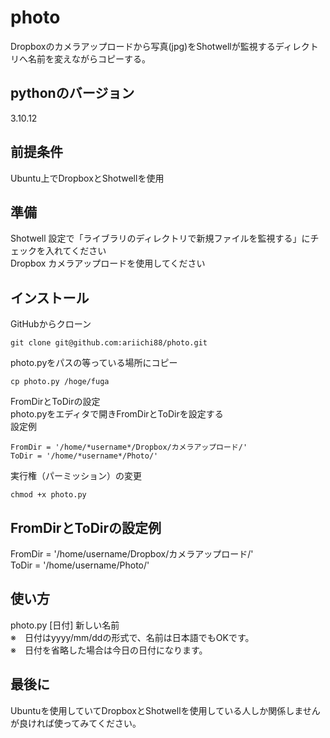 # photo
Dropboxのカメラアップロードから写真(jpg)をShotwellが監視するディレクトリへ名前を変えながらコピーする。  

## pythonのバージョン
3.10.12

## 前提条件
Ubuntu上でDropboxとShotwellを使用  

## 準備
Shotwell 設定で「ライブラリのディレクトリで新規ファイルを監視する」にチェックを入れてください  
Dropbox カメラアップロードを使用してください  

## インストール
GitHubからクローン  
```
git clone git@github.com:ariichi88/photo.git
```
photo.pyをパスの等っている場所にコピー 
```
cp photo.py /hoge/fuga
```
FromDirとToDirの設定  
photo.pyをエディタで開きFromDirとToDirを設定する  
設定例  
```
FromDir = '/home/*username*/Dropbox/カメラアップロード/'
ToDir = '/home/*username*/Photo/'
```
実行権（パーミッション）の変更 
```
chmod +x photo.py
```

## FromDirとToDirの設定例
FromDir = '/home/username/Dropbox/カメラアップロード/'  
ToDir = '/home/username/Photo/'  

## 使い方
photo.py [日付] 新しい名前  
※　日付はyyyy/mm/ddの形式で、名前は日本語でもOKです。  
※　日付を省略した場合は今日の日付になります。  

## 最後に
Ubuntuを使用していてDropboxとShotwellを使用している人しか関係しませんが良ければ使ってみてください。  
